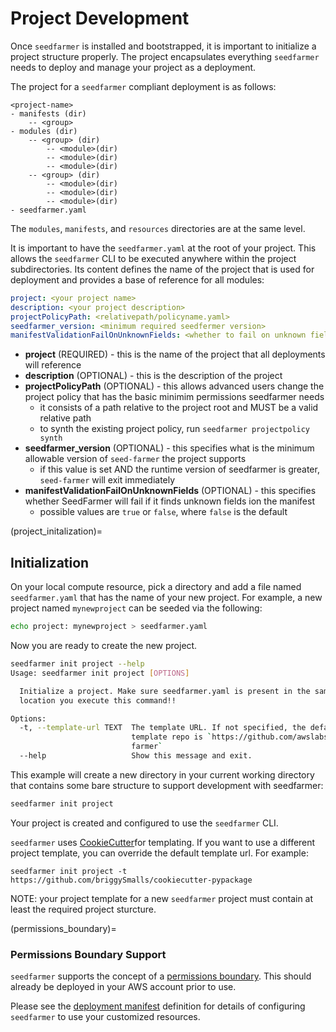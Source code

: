 # Project Development

Once `seedfarmer` is installed and bootstrapped, it is important to initialize a project structure properly.  The project encapsulates everything `seedfarmer` needs to deploy and manage your project as a deployment.

The project for a `seedfarmer` compliant deployment is as follows:

```
<project-name>
- manifests (dir)
    -- <group>
- modules (dir)
    -- <group> (dir)
        -- <module>(dir)
        -- <module>(dir)
        -- <module>(dir)
    -- <group> (dir)
        -- <module>(dir)
        -- <module>(dir)
        -- <module>(dir)
- seedfarmer.yaml
```
The `modules`, `manifests`, and `resources` directories are at the same level. 


It is important to have the ```seedfarmer.yaml``` at the root of your project.  This allows the `seedfarmer` CLI to be executed anywhere within the project subdirectories.  Its content defines the name of the project that is used for deployment and provides a base of reference for all modules:
```yaml
project: <your project name>
description: <your project description>
projectPolicyPath: <relativepath/policyname.yaml>
seedfarmer_version: <minimum required seedfermer version>
manifestValidationFailOnUnknownFields: <whether to fail on unknown fields in the manifest>
```
- **project** (REQUIRED) - this is the name of the project that all deployments will reference 
- **description** (OPTIONAL) - this is the description of the project
- **projectPolicyPath** (OPTIONAL) - this allows advanced users change the project policy that has the basic minimim permissions seedfarmer needs
  - it consists of a path relative to the project root and MUST be a valid relative path
  - to synth the existing project policy, run `seedfarmer projectpolicy synth` 
- **seedfarmer_version** (OPTIONAL) - this specifies what is the minimum allowable version of `seed-farmer` the project supports
  - if this value is set AND the runtime version of seedfarmer is greater, `seed-farmer` will exit immediately
- **manifestValidationFailOnUnknownFields** (OPTIONAL) - this specifies whether SeedFarmer will fail if it finds unknown fields ion the manifest
  - possible values are `true` or `false`, where `false` is the default


(project_initalization)=
## Initialization
On your local compute resource, pick a directory and add a file named `seedfarmer.yaml` that has the name of your new project.  For example, a new project named `mynewproject` can be seeded via the following:
```bash
echo project: mynewproject > seedfarmer.yaml
```


Now you are ready to create the new project.  

```bash
seedfarmer init project --help
Usage: seedfarmer init project [OPTIONS]

  Initialize a project. Make sure seedfarmer.yaml is present in the same
  location you execute this command!!

Options:
  -t, --template-url TEXT  The template URL. If not specified, the default
                           template repo is `https://github.com/awslabs/seed-
                           farmer`
  --help                   Show this message and exit.
```
This example will create a new directory in your current working directory that contains some bare structure to support development with seedfarmer:

```bash
seedfarmer init project
```
Your project is created and configured to use the `seedfarmer` CLI.

`seedfarmer` uses [CookieCutter](cookiecutter.md)for templating.
If you want to use a different project template, you can override the default template url. For example:
```
seedfarmer init project -t https://github.com/briggySmalls/cookiecutter-pypackage
```
NOTE: your project template for a new `seedfarmer` project must contain at least the required project sturcture.



(permissions_boundary)=
### Permissions Boundary Support
`seedfarmer` supports the concept of a [permissions boundary](https://docs.aws.amazon.com/IAM/latest/UserGuide/access_policies_boundaries.html).  This should already be deployed in your AWS account prior to use.


Please see the [deployment manifest](deployment_manifest) definition for details of configuring `seedfarmer` to use your customized resources.
